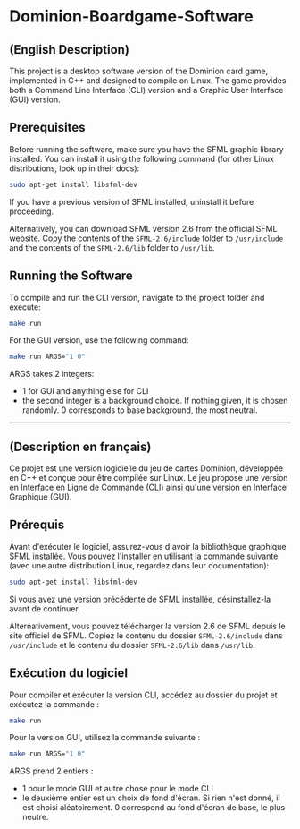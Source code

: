 # Dominion-Boardgame-Software

## (English Description)

This project is a desktop software version of the Dominion card game, implemented in C++ and designed to compile on Linux. The game provides both a Command Line Interface (CLI) version and a Graphic User Interface (GUI) version.

## Prerequisites

Before running the software, make sure you have the SFML graphic library installed. You can install it using the following command (for other Linux distributions, look up in their docs):

```bash
sudo apt-get install libsfml-dev
```

If you have a previous version of SFML installed, uninstall it before proceeding.

Alternatively, you can download SFML version 2.6 from the official SFML website. Copy the contents of the `SFML-2.6/include` folder to `/usr/include` and the contents of the `SFML-2.6/lib` folder to `/usr/lib`.

## Running the Software

To compile and run the CLI version, navigate to the project folder and execute:

```bash
make run
```

For the GUI version, use the following command:

```bash
make run ARGS="1 0"
```

ARGS takes 2 integers:

- 1 for GUI and anything else for CLI
- the second integer is a background choice. If nothing given, it is chosen randomly. 0 corresponds to base background, the most neutral.

---

## (Description en français)

Ce projet est une version logicielle du jeu de cartes Dominion, développée en C++ et conçue pour être compilée sur Linux. Le jeu propose une version en Interface en Ligne de Commande (CLI) ainsi qu'une version en Interface Graphique (GUI).

## Prérequis

Avant d'exécuter le logiciel, assurez-vous d'avoir la bibliothèque graphique SFML installée. Vous pouvez l'installer en utilisant la commande suivante (avec une autre distribution Linux, regardez dans leur documentation):

```bash
sudo apt-get install libsfml-dev
```

Si vous avez une version précédente de SFML installée, désinstallez-la avant de continuer.

Alternativement, vous pouvez télécharger la version 2.6 de SFML depuis le site officiel de SFML. Copiez le contenu du dossier `SFML-2.6/include` dans `/usr/include` et le contenu du dossier `SFML-2.6/lib` dans `/usr/lib`.

## Exécution du logiciel

Pour compiler et exécuter la version CLI, accédez au dossier du projet et exécutez la commande :

```bash
make run
```

Pour la version GUI, utilisez la commande suivante :

```bash
make run ARGS="1 0"
```

ARGS prend 2 entiers :

- 1 pour le mode GUI et autre chose pour le mode CLI
- le deuxième entier est un choix de fond d'écran. Si rien n'est donné, il est choisi aléatoirement. 0 correspond au fond d'écran de base, le plus neutre.
